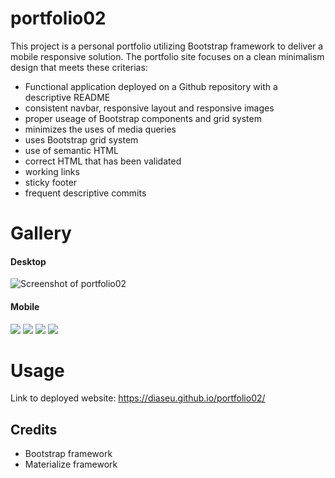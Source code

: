 # portfolio02

This project is a personal portfolio utilizing Bootstrap framework to deliver a mobile responsive solution.  The portfolio site focuses on a clean minimalism design that meets these criterias:
- Functional application deployed on a Github repository with a descriptive README
- consistent navbar, responsive layout and responsive images
- proper useage of Bootstrap components and grid system
- minimizes the uses of media queries
- uses Bootstrap grid system
- use of semantic HTML
- correct HTML that has been validated
- working links
- sticky footer
- frequent descriptive commits

# Gallery 

#### Desktop 
<img src="https://i.imgur.com/6AdOHGt.png" alt="Screenshot of portfolio02" />

#### Mobile
<img src="https://i.imgur.com/r0UA5R5.png" style="max-width: 25%"> <img src="https://i.imgur.com/mEaw51r.png" style="max-width: 25%"> <img src="https://i.imgur.com/ifshzDG.png" style="max-width: 25%"> <img src="https://i.imgur.com/xQWJOUw.png" style="max-width: 25%">

# Usage
Link to deployed website: https://diaseu.github.io/portfolio02/
 
## Credits

- Bootstrap framework
- Materialize framework
